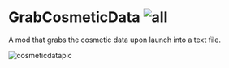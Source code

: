 # GrabCosmeticData ![all](https://img.shields.io/github/downloads/elliotsilly/GrabCosmeticData/total)
A mod that grabs the cosmetic data upon launch into a text file.

![cosmeticdatapic](https://github.com/user-attachments/assets/1411ee44-86c0-4e71-b7bc-87bffc3af28c)
